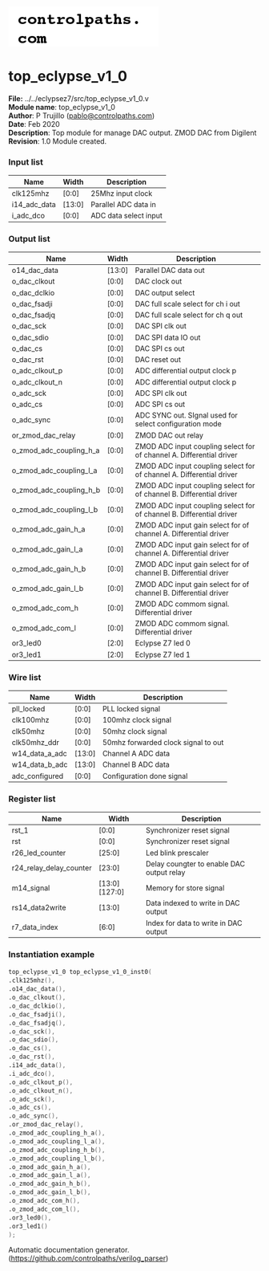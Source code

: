 ![image](logo.png)
#  top_eclypse_v1_0 
 **File:** ../../eclypsez7/src/top_eclypse_v1_0.v  
**Module name**\: top_eclypse_v1_0  
**Author**\: P Trujillo (pablo@controlpaths.com\)  
**Date**\: Feb 2020  
**Description**\: Top module for manage DAC output. ZMOD DAC from Digilent  
**Revision**\: 1.0 Module created.  

### Input list  
|**Name**|**Width**|**Description**|  
|-|-|-|  
|clk125mhz|[0:0]|25Mhz input clock|  
|i14_adc_data|[13:0]|Parallel ADC data in|  
|i_adc_dco|[0:0]|ADC data select input|  

### Output list  
|**Name**|**Width**|**Description**|  
|-|-|-|  
|o14_dac_data|[13:0]|Parallel DAC data out|  
|o_dac_clkout|[0:0]|DAC clock out|  
|o_dac_dclkio|[0:0]|DAC output select|  
|o_dac_fsadji|[0:0]|DAC full scale select for ch i out|  
|o_dac_fsadjq|[0:0]|DAC full scale select for ch q out|  
|o_dac_sck|[0:0]|DAC SPI clk out|  
|o_dac_sdio|[0:0]|DAC SPI data IO out|  
|o_dac_cs|[0:0]|DAC SPI cs out|  
|o_dac_rst|[0:0]|DAC reset out|  
|o_adc_clkout_p|[0:0]|ADC differential output clock p|  
|o_adc_clkout_n|[0:0]|ADC differential output clock p|  
|o_adc_sck|[0:0]|ADC SPI clk out|  
|o_adc_cs|[0:0]|ADC SPI cs out|  
|o_adc_sync|[0:0]|ADC SYNC out. SIgnal used for select configuration mode|  
|or_zmod_dac_relay|[0:0]|ZMOD DAC out relay|  
|o_zmod_adc_coupling_h_a|[0:0]|ZMOD ADC input coupling select for of channel A. Differential driver|  
|o_zmod_adc_coupling_l_a|[0:0]|ZMOD ADC input coupling select for of channel A. Differential driver|  
|o_zmod_adc_coupling_h_b|[0:0]|ZMOD ADC input coupling select for of channel B. Differential driver|  
|o_zmod_adc_coupling_l_b|[0:0]|ZMOD ADC input coupling select for of channel B. Differential driver|  
|o_zmod_adc_gain_h_a|[0:0]|ZMOD ADC input gain select for of channel A. Differential driver|  
|o_zmod_adc_gain_l_a|[0:0]|ZMOD ADC input gain select for of channel A. Differential driver|  
|o_zmod_adc_gain_h_b|[0:0]|ZMOD ADC input gain select for of channel B. Differential driver|  
|o_zmod_adc_gain_l_b|[0:0]|ZMOD ADC input gain select for of channel B. Differential driver|  
|o_zmod_adc_com_h|[0:0]|ZMOD ADC commom signal. Differential driver|  
|o_zmod_adc_com_l|[0:0]|ZMOD ADC commom signal. Differential driver|  
|or3_led0|[2:0]|Eclypse Z7 led 0|  
|or3_led1|[2:0]|Eclypse Z7 led 1|  

### Wire list  
|**Name**|**Width**|**Description**|  
|-|-|-|  
|pll_locked|[0:0]|PLL locked signal|  
|clk100mhz|[0:0]|100mhz clock signal|  
|clk50mhz|[0:0]|50mhz clock signal|  
|clk50mhz_ddr|[0:0]|50mhz forwarded clock signal to out|  
|w14_data_a_adc|[13:0]|Channel A ADC data|  
|w14_data_b_adc|[13:0]|Channel B ADC data|  
|adc_configured|[0:0]|Configuration done signal|  

### Register list  
|**Name**|**Width**|**Description**|  
|-|-|-|  
|rst_1|[0:0]|Synchronizer reset signal|  
|rst|[0:0]|Synchronizer reset signal|  
|r26_led_counter|[25:0]|Led blink prescaler|  
|r24_relay_delay_counter|[23:0]|Delay coungter to enable DAC output relay|  
|m14_signal|[13:0][127:0]|Memory for store signal|  
|rs14_data2write|[13:0]|Data indexed to write in DAC output|  
|r7_data_index|[6:0]|Index for data to write in DAC output|  

### Instantiation example 
 ```verilog   
top_eclypse_v1_0 top_eclypse_v1_0_inst0(  
.clk125mhz(),  
.o14_dac_data(),  
.o_dac_clkout(),  
.o_dac_dclkio(),  
.o_dac_fsadji(),  
.o_dac_fsadjq(),  
.o_dac_sck(),  
.o_dac_sdio(),  
.o_dac_cs(),  
.o_dac_rst(),  
.i14_adc_data(),  
.i_adc_dco(),  
.o_adc_clkout_p(),  
.o_adc_clkout_n(),  
.o_adc_sck(),  
.o_adc_cs(),  
.o_adc_sync(),  
.or_zmod_dac_relay(),  
.o_zmod_adc_coupling_h_a(),  
.o_zmod_adc_coupling_l_a(),  
.o_zmod_adc_coupling_h_b(),  
.o_zmod_adc_coupling_l_b(),  
.o_zmod_adc_gain_h_a(),  
.o_zmod_adc_gain_l_a(),  
.o_zmod_adc_gain_h_b(),  
.o_zmod_adc_gain_l_b(),  
.o_zmod_adc_com_h(),  
.o_zmod_adc_com_l(),  
.or3_led0(),  
.or3_led1()   
);   
```

Automatic documentation generator. (https://github.com/controlpaths/verilog_parser)